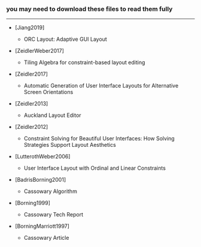 
### __you may need to download these files to read them fully__

----

- [Jiang2019]
    - ORC Layout: Adaptive GUI Layout
    
- [ZeidlerWeber2017]
    - Tiling Algebra for constraint-based layout editing

- [Zeidler2017]
    - Automatic Generation of User Interface Layouts
for Alternative Screen Orientations

- [Zeidler2013]
    - Auckland Layout Editor
    
- [Zeidler2012]
    - Constraint Solving for Beautiful User Interfaces:
How Solving Strategies Support Layout Aesthetics

- [LutterothWeber2006]
    - User Interface Layout with Ordinal and Linear Constraints

- [BadrisBorning2001]
    - Cassowary Algorithm
    
- [Borning1999]
    - Cassowary Tech Report

- [BorningMarriott1997]
    - Cassowary Article
